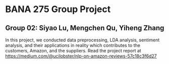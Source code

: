 # BANA 275 Group Project
## Group 02: Siyao Lu, Mengchen Qu, Yiheng Zhang
In this project, we conducted data preprocessing, LDA analysis, sentiment analysis, and their applications in reality which contributes to the customers, Amazon, and the suppliers.
Read the project report at https://medium.com/@ucilobster/nlp-on-amazon-reviews-57c18c3f6d27
